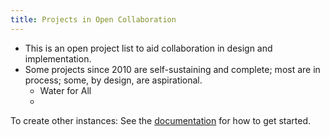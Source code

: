 ```yaml
---
title: Projects in Open Collaboration
---
```


- This is an open project list to aid collaboration in design and implementation.  
- Some projects since 2010 are self-sustaining and complete; most are in process; some, by design, are aspirational. 
	- Water for All
	- 


To create other instances: 
See the [documentation](https://quartz.jzhao.xyz) for how to get started.
